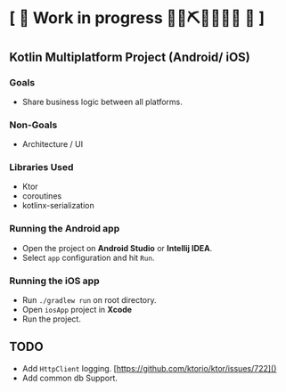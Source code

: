 
# \[ 🚧 Work in progress 👷‍♀️⛏👷🔧️👷🔧 🚧 \] 
## Kotlin Multiplatform Project (Android/ iOS)

### Goals
* Share business logic between all platforms.

### Non-Goals
* Architecture / UI

### Libraries Used
* Ktor
* coroutines
* kotlinx-serialization

### Running the Android app
* Open the project on **Android Studio** or **Intellij IDEA**.
* Select `app` configuration and hit `Run`. 

### Running the iOS app
* Run `./gradlew run` on root directory.
* Open `iosApp` project in **Xcode**
* Run the project.

## TODO
* Add `HttpClient` logging. [https://github.com/ktorio/ktor/issues/722]()
* Add common db Support.
